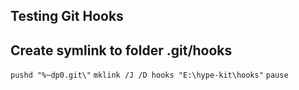 ## Testing Git Hooks

## Create symlink to folder .git/hooks
`pushd "%~dp0.git\"`
`mklink /J /D hooks "E:\hype-kit\hooks"`
`pause`
